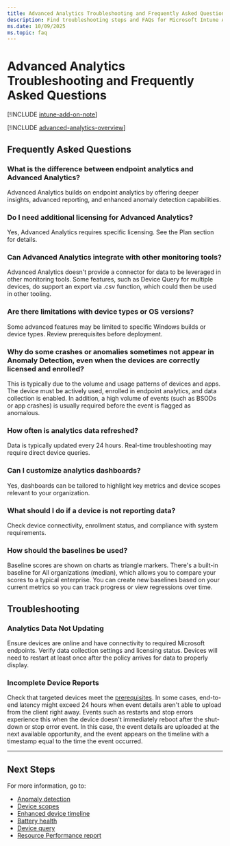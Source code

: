 ```yaml
---
title: Advanced Analytics Troubleshooting and Frequently Asked Questions
description: Find troubleshooting steps and FAQs for Microsoft Intune Advanced Analytics, including endpoint analytics issues, data refresh, and dashboard customization.
ms.date: 10/09/2025
ms.topic: faq
---
```


# Advanced Analytics Troubleshooting and Frequently Asked Questions

[!INCLUDE [intune-add-on-note](../intune-service/includes/intune-add-on-note.md)]

[!INCLUDE [advanced-analytics-overview](includes/advanced-analytics-overview.md)]

## Frequently Asked Questions

### What is the difference between endpoint analytics and Advanced Analytics?

Advanced Analytics builds on endpoint analytics by offering deeper insights, advanced reporting, and enhanced anomaly detection capabilities.

### Do I need additional licensing for Advanced Analytics?

Yes, Advanced Analytics requires specific licensing. See the Plan section for details.

### Can Advanced Analytics integrate with other monitoring tools?

Advanced Analytics doesn't provide a connector for data to be leveraged in other monitoring tools. Some features, such as Device Query for multiple devices, do support an export via .csv function, which could then be used in other tooling.

### Are there limitations with device types or OS versions?

Some advanced features may be limited to specific Windows builds or device types. Review prerequisites before deployment.

### Why do some crashes or anomalies sometimes not appear in Anomaly Detection, even when the devices are correctly licensed and enrolled?

This is typically due to the volume and usage patterns of devices and apps. The device must be actively used, enrolled in endpoint analytics, and data collection is enabled. In addition, a high volume of events (such as BSODs or app crashes) is usually required before the event is flagged as anomalous.

### How often is analytics data refreshed?

Data is typically updated every 24 hours. Real-time troubleshooting may require direct device queries.

### Can I customize analytics dashboards?

Yes, dashboards can be tailored to highlight key metrics and device scopes relevant to your organization.

### What should I do if a device is not reporting data?

Check device connectivity, enrollment status, and compliance with system requirements.

### How should the baselines be used?

Baseline scores are shown on charts as triangle markers. There's a built-in baseline for All organizations (median), which allows you to compare your scores to a typical enterprise. You can create new baselines based on your current metrics so you can track progress or view regressions over time.

## Troubleshooting

### Analytics Data Not Updating

Ensure devices are online and have connectivity to required Microsoft endpoints. Verify data collection settings and licensing status. Devices will need to restart at least once after the policy arrives for data to properly display.

### Incomplete Device Reports

Check that targeted devices meet the [prerequisites](advanced-analytics-plan.md#prerequisites). In some cases, end-to-end latency might exceed 24 hours when event details aren't able to upload from the client right away. Events such as restarts and stop errors experience this when the device doesn't immediately reboot after the shut-down or stop error event. In this case, the event details are uploaded at the next available opportunity, and the event appears on the timeline with a timestamp equal to the time the event occurred.

---

## Next Steps

For more information, go to:

- [Anomaly detection](anomaly-detection.md)
- [Device scopes](device-scopes.md)
- [Enhanced device timeline](enhanced-device-timeline.md)
- [Battery health](battery-health.md)
- [Device query](device-query.md)
- [Resource Performance report](resource-performance-report.md)
